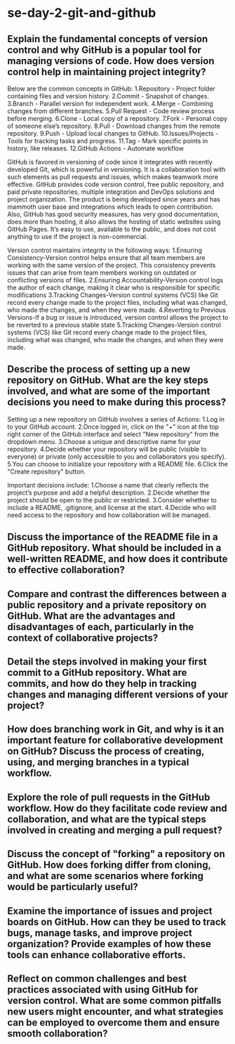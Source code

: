 # se-day-2-git-and-github
## Explain the fundamental concepts of version control and why GitHub is a popular tool for managing versions of code. How does version control help in maintaining project integrity?
Below are the common concepts in GitHub:
1.Repository - Project folder containing files and version history.
2.Commit - Snapshot of changes.
3.Branch - Parallel version for independent work.
4.Merge - Combining changes from different branches.
5.Pull Request - Code review process before merging.
6.Clone - Local copy of a repository.
7.Fork - Personal copy of someone else’s repository.
8.Pull - Download changes from the remote repository.
9.Push - Upload local changes to GitHub.
10.Issues/Projects - Tools for tracking tasks and progress.
11.Tag - Mark specific points in history, like releases.
12.GitHub Actions - Automate workflow

GitHub is favored in versioning of code since it integrates with recently developed Git, which is powerful in versioning. It is a collaboration tool with such elements as pull requests and issues, which makes teamwork more effective. GitHub provides code version control, free public repository, and paid private repositories, multiple integration and DevOps solutions and project organization. The product is being developed since years and has mammoth user base and integrations which leads to open contribution. Also, GitHub has good security measures, has very good documentation, does more than hosting, it also allows the hosting of static websites using GitHub Pages. It’s easy to use, available to the public, and does not cost anything to use if the project is non-commercial.

Version control maintains integrity in the following ways:
1.Ensuring Consistency-Version control helps ensure that all team members are working with the same version of the project. This consistency prevents issues that can arise from team members working on outdated or conflicting versions of files.
2.Ensuring Accountability-Version control logs the author of each change, making it clear who is responsible for specific modifications
3.Tracking Changes-Version control systems (VCS) like Git record every change made to the project files, including what was changed, who made the changes, and when they were made.
4.Reverting to Previous Versions-If a bug or issue is introduced, version control allows the project to be reverted to a previous stable state
5.Tracking Changes-Version control systems (VCS) like Git record every change made to the project files, including what was changed, who made the changes, and when they were made.


## Describe the process of setting up a new repository on GitHub. What are the key steps involved, and what are some of the important decisions you need to make during this process?
Setting up a new repository on GitHub involves a series of Actions:
1.Log in to your GitHub account.
2.Once logged in, click on the "+" icon at the top right corner of the GitHub interface and select "New repository" from the dropdown menu.
3.Choose a unique and descriptive name for your repository.
4.Decide whether your repository will be public (visible to everyone) or private (only accessible to you and collaborators you specify).
5.You can choose to initialize your repository with a README file.
6.Click the "Create repository" button. 

Important decisions include:
1.Choose a name that clearly reflects the project’s purpose and add a helpful description.
2.Decide whether the project should be open to the public or restricted.
3.Consider whether to include a README, .gitignore, and license at the start.
4.Decide who will need access to the repository and how collaboration will be managed.


## Discuss the importance of the README file in a GitHub repository. What should be included in a well-written README, and how does it contribute to effective collaboration?

## Compare and contrast the differences between a public repository and a private repository on GitHub. What are the advantages and disadvantages of each, particularly in the context of collaborative projects?

## Detail the steps involved in making your first commit to a GitHub repository. What are commits, and how do they help in tracking changes and managing different versions of your project?

## How does branching work in Git, and why is it an important feature for collaborative development on GitHub? Discuss the process of creating, using, and merging branches in a typical workflow.

## Explore the role of pull requests in the GitHub workflow. How do they facilitate code review and collaboration, and what are the typical steps involved in creating and merging a pull request?

## Discuss the concept of "forking" a repository on GitHub. How does forking differ from cloning, and what are some scenarios where forking would be particularly useful?

## Examine the importance of issues and project boards on GitHub. How can they be used to track bugs, manage tasks, and improve project organization? Provide examples of how these tools can enhance collaborative efforts.

## Reflect on common challenges and best practices associated with using GitHub for version control. What are some common pitfalls new users might encounter, and what strategies can be employed to overcome them and ensure smooth collaboration?
